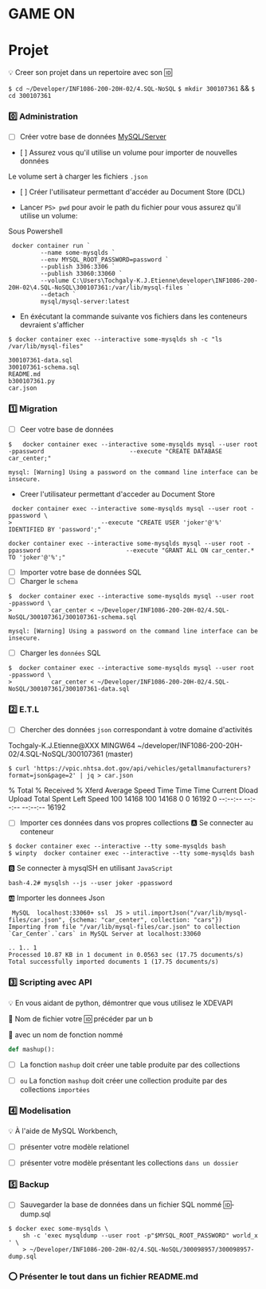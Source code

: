 # GAME ON 

# Projet

:bulb: Creer son projet dans un repertoire avec son :id:

``$ cd ~/Developer/INF1086-200-20H-02/4.SQL-NoSQL``
``$ mkdir 300107361`` && `$ cd 300107361`

### :zero: Administration 

- [ ] Créer votre base de données [MySQL/Server](../3.ETL/.docs/MySQLDS.md)

- [ ] Assurez vous qu'il utilise un volume pour importer de nouvelles données
 
 Le volume sert à charger les fichiers `.json`

- [ ] Créer l'utilisateur permettant d'accéder au Document Store (DCL)


* Lancer `PS> pwd` pour avoir le path du fichier pour vous assurez qu'il utilise un volume: 

Sous Powershell 
```
 docker container run `
         --name some-mysqlds `
         --env MYSQL_ROOT_PASSWORD=password `
         --publish 3306:3306 `
         --publish 33060:33060 `
         --volume C:\Users\Tochgaly-K.J.Etienne\developer\INF1086-200-20H-02\4.SQL-NoSQL\300107361:/var/lib/mysql-files `
         --detach `
         mysql/mysql-server:latest
```
* En éxécutant la commande suivante vos fichiers dans les conteneurs devraient s'afficher
```
$ docker container exec --interactive some-mysqlds sh -c "ls /var/lib/mysql-files"

300107361-data.sql
300107361-schema.sql
README.md
b300107361.py
car.json

```

### :one: Migration

- [ ] Ceer votre base de données
```
$   docker container exec --interactive some-mysqlds mysql --user root -ppassword                        --execute "CREATE DATABASE car_center;"

mysql: [Warning] Using a password on the command line interface can be insecure.
```

* Creer l'utilisateur permettant d'acceder au Document Store

```
 docker container exec --interactive some-mysqlds mysql --user root -ppassword \
>                         --execute "CREATE USER 'joker'@'%' IDENTIFIED BY 'password';"

docker container exec --interactive some-mysqlds mysql --user root -ppassword                        --execute "GRANT ALL ON car_center.* TO 'joker'@'%';"
```

- [ ] Importer votre base de données SQL
- [ ] Charger le `schema`
 ```
$  docker container exec --interactive some-mysqlds mysql --user root -ppassword \
>           car_center < ~/Developer/INF1086-200-20H-02/4.SQL-NoSQL/300107361/300107361-schema.sql

mysql: [Warning] Using a password on the command line interface can be insecure.
```
- [ ] Charger les `données` SQL
```
$  docker container exec --interactive some-mysqlds mysql --user root -ppassword \
>           car_center < ~/Developer/INF1086-200-20H-02/4.SQL-NoSQL/300107361/300107361-data.sql
```


### :two: E.T.L

- [ ] Chercher des données `json` correspondant à votre domaine d'activités

Tochgaly-K.J.Etienne@XXX MINGW64 ~/developer/INF1086-200-20H-02/4.SQL-NoSQL/300107361 (master)

```$ curl 'https://vpic.nhtsa.dot.gov/api/vehicles/getallmanufacturers?format=json&page=2' | jq > car.json ```

  % Total    % Received % Xferd  Average Speed   Time    Time     Time  Current
                                 Dload  Upload   Total   Spent    Left  Speed
100 14168  100 14168    0     0  16192      0 --:--:-- --:--:-- --:--:-- 16192

- [ ] Importer ces données dans vos propres collections
:a: Se connecter au conteneur
```
$ docker container exec --interactive --tty some-mysqlds bash
$ winpty  docker container exec --interactive --tty some-mysqlds bash
```
:b: Se connecter à mysqlSH en utilisant `JavaScript`
```
bash-4.2# mysqlsh --js --user joker -ppassword
```
:ab: Importer les donnees Json
```
 MySQL  localhost:33060+ ssl  JS > util.importJson("/var/lib/mysql-files/car.json", {schema: "car_center", collection: "cars"})
Importing from file "/var/lib/mysql-files/car.json" to collection `Car_Center`.`cars` in MySQL Server at localhost:33060

.. 1.. 1
Processed 10.87 KB in 1 document in 0.0563 sec (17.75 documents/s)
Total successfully imported documents 1 (17.75 documents/s)
```

### :three: Scripting avec API

:bulb: En vous aidant de python, démontrer que vous utilisez le XDEVAPI

:pushpin: Nom de fichier votre :id: précéder par un b

:pushpin: avec un nom de fonction nommé

```python
def mashup():

```


- [ ] La fonction `mashup` doit créer une table produite par des collections


- [ ] ` ou ` La fonction `mashup` doit créer une collection produite par des collections `importées `


### :four: Modelisation

:bulb: À l'aide de MySQL Workbench,

- [ ] présenter votre modèle relationel


- [ ] présenter votre modèle présentant les collections `dans un dossier`



### :five: Backup

- [ ] Sauvegarder la base de données dans un fichier SQL nommé :id:-dump.sql

```
$ docker exec some-mysqlds \
    sh -c 'exec mysqldump --user root -p"$MYSQL_ROOT_PASSWORD" world_x ' \
    > ~/Developer/INF1086-200-20H-02/4.SQL-NoSQL/300098957/300098957-dump.sql
```

### :o: Présenter le tout dans un fichier README.md
